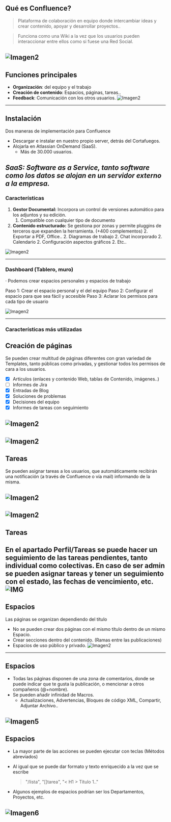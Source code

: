 ## Qué es Confluence?
> Plataforma de colaboración en equipo donde intercambiar ideas y crear 
> contenido, apoyar y desarrollar proyectos..

> Funciona como una Wiki a la vez que los usuarios pueden interaccionar entre
> ellos como si fuese una Red Social.

![Imagen2](/Imagenes/Confluence.jpg)
---
## Funciones principales
* **Organización**: del equipo y el trabajo
* **Creación de contenido**: Espacios, páginas, tareas..
* **Feedback**: Comunicación con los otros usuarios.
![Imagen2](/Imagenes/XXX.png)
---
## Instalación
Dos maneras de implementación para Confluence
- Descargar e instalar en nuestro propio server, detrás del Cortafuegos.
- Alojarla en Atlassian OnDemand (SaaS). 
	- Más de 30.000 usuarios.

*SaaS: Software as a Service, tanto software como los datos se alojan en un
servidor externo a la empresa.*
---
### Características
1. **Gestor Documental:** Incorpora un control de versiones automático
para los adjuntos y su edición. 
	1. Compatible con cualquier tipo de documento
2. **Contenido estructurado:** Se gestiona por zonas y permite pluggins
de terceros que expanden la herramienta. (+400 complementos) 
	2. Exportar a PDF, Office..
	2. Diagramas de trabajo
	2. Chat incorporado
	2. Calendario
	2. Configuración aspectos gráficos
	2. Etc..

![Imagen2](/Imagenes/Portada2.png)

---
### Dashboard (Tablero, muro)
· Podemos crear espacios personales y espacios de trabajo

Paso 1: Crear el espacio personal y el del equipo
Paso 2: Configurar el espacio para que sea fácil y accesible
Paso 3: Aclarar los permisos para cada tipo de usuario

![Imagen2](/Imagenes/Espacios2.png)

---
### Características más utilizadas
## Creación de páginas

Se pueden crear multitud de páginas diferentes con gran variedad de Templates,
tanto públicas como privadas, y gestionar todos los permisos de cara a los usuarios.

- [X] Artículos (enlaces y contenido Web, tablas de Contenido, imágenes..)
- [ ] Informes de Jira
- [X] Entradas de Blog
- [X] Soluciones de problemas
- [X] Decisiones del equipo
- [X] Informes de tareas con seguimiento

![Imagen2](/Imagenes/Createpag.png)
---

![Imagen2](/Imagenes/Createpag2.png)
---

## Tareas
Se pueden asignar tareas a los usuarios, que automáticamente recibirán
una notificación (a través de Confluence o vía mail) informando de la misma.

![Imagen2](/Imagenes/Ejemplopag.png)
---
![Imagen2](/Imagenes/Notificaciones.png)
---
## Tareas
En el apartado Perfil/Tareas se puede hacer un seguimiento de las tareas pendientes,
tanto individual como colectivas.
En caso de ser admin se pueden asignar tareas y tener un seguimiento con el estado,
las fechas de vencimiento, etc.
![IMG](URL)
---
## Espacios
Las páginas se organizan dependiendo del título 
* No se pueden crear dos páginas con el mismo título dentro de un mismo Espacio.
* Crear secciones dentro del contenido. (Ramas entre las publicaciones)
* Espacios de uso público y privado.
![Imagen2](/Imagenes/Espacios2.png)
---
## Espacios
- Todas las páginas disponen de una zona de comentarios, donde se puede indicar
que te gusta la publicación, o mencionar a otros compañeros (@+nombre).
- Se pueden añadir infinidad de Macros.
	- Actualizaciones, Advertencias, Bloques de código XML, Compartir, Adjuntar Archivo..

![Imagen5](URL)
---
## Espacios
- La mayor parte de las acciones se pueden ejecutar con teclas (Métodos abreviados)
- Al igual que se puede dar formato y texto enriquecido a la vez que se escribe
	> "/lista", "[]tarea", "< H1 > Título 1.."

- Algunos ejemplos de espacios podrían ser los Departamentos, Proyectos, etc.

![Imagen6](URL)
---





























